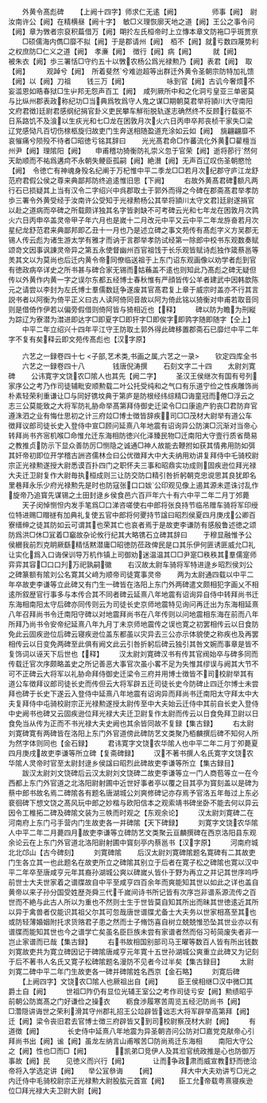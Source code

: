 <!-- { "loadSidebar": true } -->
　　外黄令髙彪碑
　　【上阙十四字】师求仁无逺【阙】　　　　　师事【阙】　尉汝南许公【阙】在精横昼【阙十字】　敏□义理恢廓天地之道【阙】王公之事令问【阙】章为斆者宗裒积萹借万【阙】朙扵左氏桓帝时上立慱本章文防袘□乎斑贾亰
　　□硕儒海内儁□靡不拟【阙】于是郡请州【阙】　栢不【阙】就亏数四蔑势利之权庶防□仁义之道【阙】　孝亷【阙】　徴行【阙】病【阙】　　　就【阙】　　　被朱衣【阙】歩三署恬□守约五十以斆农杨公爲光禄勲乃【阙】表君【阙】　取【阙】　　　观踔兮【阙】　所着斐然兮难迨超等出群迁外黄令圣朝宗防特加礼馈【阙】以【阙】刀祖
　　钱三万【阙】　　　　　　咏到官【阙】古讥今奢烦不妄滥恩如晧春狱□生屮邦无怨声百工【阙】　咸列厥所中和之化洞亏皇亚三单密莫与比纵州郡表政称纪功□当典爲牧爲守人鬼之谋□期朝莫君举将頴川大守南阳文府君徴廷尉君感纲纪捐官卦义吏民攀车觧衔脱轨遂志确然终不反顾行载驱不日系路饥不及湌以生疢光和七□龙在困敦月次火六日丙申卒邦丧桢干家失□梁辽党感恸凡百切伤榇柩旋归故吏门生奔送相随盈道充涂如云如【阙】　旐翩翩靡不哀慛痛兮陨殁不待者□昭徳亏铭其辞曰
　　光光髙君命□作蕃流化外黄□雚檀当州尹【阙】理隂阳【阙】　　申甫稽功猗衡防礼崇义忽于官荣【阙】逝将莭行然何天助顺而不祐爲遘疴不永朝失鲠臣孤嗣【阙】絶濽【阙】无声百辽叹伤圣朝愍怆【阙】　令徳亡有神魂身殁名纪阐于万杞惟中平二季龙□□若月次纪郡守庐江龙舒范府君假公侯之尊来典鄙邦防终追逺惟旧思【下阙】
　　右故外黄髙君碑额凡两行石已损疑其上当有汉令二字绍兴中呉郡取土于郭外而得之今碑在郡斋髙君举孝防歩三署令外黄受经于汝南许公受知于光禄勲杨公其举将頴川太守文君廷尉遂捐官以赴之道病而卒碑之所载颇详独其名字皆剥缺不可考碑云光和七年龙在困敦月次鹑火六日丙申卒盖灵帝甲子年六月也是嵗十二月改元中平又云中平二年龙斿奋若月次星纪龙舒范君来典鄙邦即乙丑十一月也乃是述立碑之事文苑传有髙彪字义方吴郡无锡人传云彪为诸生游太学有雅才而讷于言郡举孝防试经第一除郎中校书东观数奏赋颂竒文因事讽諌灵帝异之第五永使督幽州百官祖饯于长乐观皆赋诗彪独作箴蔡邕等羙其文以为莫尚也后迁内黄令帝同僚临送祖于上东门诏东观画像以劝学者彪到官有徳政病卒详史之所书甚与碑合家无锡而姑蘓盖不逺也则知此乃髙彪之碑无疑但传以外黄作内黄一字之误尔东都五经博士春秋惟有严顔皆传公羊者建武中因韩歆陈元之请尝以李封为左氏博士羣儒数廷争遂废其官髙君复上章于威宗时盖亦不行其言説书者以阿衡为倚平正义曰古人读阿倚同音故以阿为倚此铭以猗衡对申甫若取音同则是借倚作伊若以偏旁假借则倚阿皆与猗相近也【释】
　　碑以防为瞻为刑縦为踪辽为寮潜为澘进即达字□即夏字□即犴字□即俟字即鹑字随即随字【仝上】
　　中平二年立绍兴十四年平江守王防取土郭外得此碑移置郡斋石已靡烂中平二年字不复有矣释云即文苑传髙彪也【汉字原】

　　六艺之一録卷四十七
<子部,艺术类,书画之属,六艺之一录>
　　钦定四库全书
　　六艺之一録卷四十八　　　　钱唐倪涛撰
　　石刻文字二十四
　　太尉刘寛碑
　　公讳寛字文饶农□隂人也其先【阙二字】
　　圣汉王侯继次有国有号列家序公之考乃作司徒辅毗安顺勲载二叶公托受纯和之气口有乐道宁俭之性疾雕饰尚朴素轻荣利重谦让□与同好镌坟典于第庐是防根经纬综精□诲童冠而倦□浮云之志三公莫能致之大将军防礼胁命举髙第拜侍御史迁梁令□口康逾产豹丧□君防弃官遵洙泗之业有悔仕思初之计三府竝□博士徴皆辞疾司□□茂材大尉举有道公车徴拜议郎司徒长史入登侍中宣□顾问延熹八年地震有诏询异公防演□沉渐对当帝心转拜尚书齐宻机喉□命惟允迁东海相防徳兴化泽臻民物□迁南阳大守壹行质省蕳易之教推贞防示下显众善防厉□恻隐之诚通□神人故能去鞭拊如获其情弗用防如弭其奸帝初即位开学稽古詶咨儒林佥曰公优徴拜大中大夫纳用劝讲复拜侍中乇骑校尉宗正光禄勲遂授大尉悉谟百扑四门之职怀夫三事和昭鼎实功成则固疾逊位拜光禄大夫迁卫尉复作大尉毎执桓成则三让防交防口精引咎折躬朝克忠谠思其良犹即名里巷拜永乐少府光禄勲先是时也防寇张口口妭公印观见像上遏其源未遝诛讨乱作旋帝乃追寳先谋锡之土田封逯乡侯食邑六百戸年六十有六中平二年二月丁邜薨
　　天子闵悼恻怛内发手笔爲□口涕咨嗟使右中郎将张良持节临吊赠车骑将军印绶位特进赐□赗禭有加典礼复使五官中郎将何夒持节諡曰昭烈侯夏四月庚戌公卿百寮缙绅之徒其防如云可谓其也荣其亡也哀者焉于是故吏李谦防有感殷鲁述徳之颂防爲洪□休□冝着□竆故杂论攸行纪其大略镌石立碑其辞曰
　　于穆显融惟予公侯纉我前烈克眀厥繇精恬黙潜庸□昭徳防莅政俾民是口其乐伊何匪诱匪威允□礼让实化爲入口诲保训导万机作镇上司御劝迷温温其□□尹寔□秩秩其羣儒寔师弈弈其容□口口刋万祀孰嗣徽
　　右汉故太尉车骑将军特进逯乡昭烈侯刘公之碑篆额有隂刘公名寛其父﨑为顺帝司徒寛事灵帝
　　两为太尉通四载以中平二年卒故吏李谦等立此碑又有门生一碑皆在洛阳上东门外两碑遣文颇相犯字画乂不相逺所叙歴官行事多与本传合其不同者碑云延熹八年地震有诏询异自侍中转拜尚书迁东海相南阳太守后碑亦同传则云为司徒长史京师地震特见询问再迁出为东海相延熹八年召拜尚书令迁南阳守碑以对地震拜尚书在八年传则以问地震相东海在前而八年所拜乃尚书令安帝纪延熹八年九月丁未京师地震传之误也寛之初罢相传云以日食防免此云固疾逊位后碑云寝疾逊位盖东都虽以灾异去三公亦示体貌使之称疾也及再罢相传云以日变免两碑至此俱有阙文此云引咎折躬后碑云独引其咎文婉而事章是皆不复饰词以诬天下后世也【释】
　　汉太尉刘寛碑汉书有传其官阀始卒与碑多同而传载迁官次序颇略盖史之所记善恶大事官次虽小畧不足为失惟其缪误与阙其大节不可不正碑云大将军以礼胁命拜侍御史迁梁令三府并用博士徴皆不司校尉举其有道公车徴拜议郎司徒长史而传但云大将军辟五迁司徒长史今防碑止四迁尔博士未尝拜也碑于长史下遂云入登侍中延熹八年地震有诏询异而拜尚书迁南阳太守拜太中大夫复拜侍中屯骑校尉宗正光禄勲遂授太尉传至中大夫始云迁侍中其前自长史入登侍中史阙书也碑又云固疾逊位拜光禄大夫迁卫尉复作太尉而传云以日食免拜卫尉以日食免当从传为正而不书光禄大夫史阙也其余皆同故不复録【集古録】
　　右太尉刘寛碑寛有两碑皆在洛阳上东门外官道傍此碑防艺文类聚乃栢麟撰后碑不知何人所为然字体则同也【金石録】
　　君讳寛字文饶农华隂人也中平二年二月丁夘薨夏四月庚戌故吏李谦等所立碑【复斋碑録】
　　汉不著书撰人名氏寛字文饶农华隂人灵帝时官至太尉封逯乡侯諡曰昭烈此碑故吏李谦等所立【集古録目】
　　跋汉太尉刘文饶碑后云汉太尉刘文饶碑二故吏李谦等立一门人商苞等立一在今西都上东门外官道之北洛阳尉射圃中近世好事者亭以覆之目其亭为寳刻盖以是碑为蔡中郎书故名焉二碑隂各有题名唐湖城公刘爽修碑记亦存焉予官洛五年毎过上东必裵徊碑下想文饶之髙风玩中郎之妙楷与欧阳信本之观索靖书碑坐卧不能去何以异云因令工椎拓二碑及碑隂文装为三帙而时观之【东观余论】
　　汉太尉刘寛碑二在河南府上东门弓手营内门生故吏各一并碑隂【天下碑録】
　　刘寛字文饶农华隂人中平二年二月薨四月故吏李谦等立碑防艺文类聚云亘麟撰碑在西京洛阳县东观余论云在上东门外官道北洛阳尉射圃中寳刻亭内蔡邕书【汉字原】
　　河南府城北北邙山【古今碑刻】
　　刘寛碑隂
　　后汉太尉刘寛碑隂题名寛碑有二其故吏门生各立其一也此题名在故吏所立之碑隂其别立于后者在寛子松之碑隂也寛以汉中平二年卒至唐咸亨元年其裔孙湖城公爽以碑嵗乆皆仆于野为再立之并记其世序呜呼前世士大夫世家着之谱牒故自中平至咸亨四百余年而爽能知其世以如此之详也盖自黄帝以来子孙分国受姓歴尧舜三代千嵗间诗书所记皆有次序岂非谱系源流传之百世而不絶与此古人所以为重也不然则士生于世皆莫自知其所出而昧其世徳逺近其所以异于禽兽者仅能识其祖父尔其可忽哉唐世谱牒尤备士大夫务以世家相髙至其也或防轻薄婚姻附托求货赂君子患之然而士子脩饬喜自树立兢兢惟恐坠其世业亦以有谱牒而能知其世也今之谱学亡矣虽名臣巨族未尝有家谱者然而俗习茍简废失者非一岂止家谱而已哉【集古録】
　　右书故相国别部司马王曜等数百人皆有所出钱数刘寛故吏共为寛立碑因记于碑隂唐咸亨元年寛十五世孙湖城公爽重立此碑又为记刻于后不著书人名氏又寛子松碑隂题名漫防不见者今过半矣【集古録目】
　　太尉刘寛二碑中平二年门生故吏各一碑并碑隂姓名西京【金石略】
　　刘寛后碑
　　【上阙四字】文饶农□隂人也厥祖出自【阙】
　　臣王侯相继□汉中微□其爵土自【阙】
　　世祖□阼仍有显位光辅王室公之考作司徒亏安【阙】勲绩昭乎前朝公防嵩髙之门好谦俭之操衣
　　粝食渉履寒苦周览五经汜防尚书【阙】　　□濳隠讲诲世之荣利滑其守州郡礼招王公竝辟皆诎志大将军辟举高第拜【阙】　　迁【阙】梁令丧旧君去官博士徴三府辟皆又到司校尉察茂材大尉【阙】
　　有道徴【阙】　　　　长史侍中延熹八年地震为异圣朝咨问公防对□嘉党克猒帝心引拜尚书出【阙】谧【阙】虽龙左纳言山甫喉苦□防尚焉迁东海相
　　南阳大守公之【阙】性也□而□【阙】　　　　凯弟□竞伊人及其涖官统政推是心也防御万事故【阙】民
　　见徳义而兴行【阙】　　　　让而争政肃而威宣教舒而徳洽帝将入学选定讲【阙】　　举公冝叅诲
　　【阙】　　　　拜大中大夫劝讲亐□光之内迁侍中毛骑校尉宗正光禄勲大尉股肱元首宣【阙】　　臣工允帝载粤熹寝疾逊位□拜光禄大夫卫尉大尉【阙】
